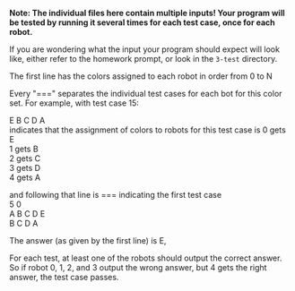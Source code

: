 **Note: The individual files here contain multiple inputs! Your program will be tested by running it several times for each test case, once for each robot.**

If you are wondering what the input your program should expect will look like, either refer to the homework prompt, or look in the `3-test` directory.

The first line has the colors assigned to each robot in order from 0 to N

Every "===" separates the individual test cases for each bot for this color set.
For example, with test case 15:

E B C D A  
indicates that the assignment of colors to robots for this test case is
0 gets E  
1 gets B  
2 gets C  
3 gets D  
4 gets A

and following that line is === indicating the first test case  
5 0  
A B C D E  
B C D A  

The answer (as given by the first line) is E, 

For each test, at least one of the robots should output the correct answer.
So if robot 0, 1, 2, and 3 output the wrong answer, but 4 gets the right answer, 
the test case passes.

